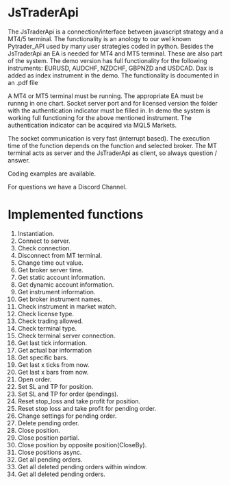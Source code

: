# JsTraderApi

The JsTraderApi is a connection/interface between javascript strategy and a MT4/5 terminal.  The functionality is an anology to our wel known Pytrader_API used by many user strategies coded in python. Besides the JsTraderApi an EA is needed for MT4 and MT5 terminal. These are also part of the system. The demo version has full functionality for the following instruments: EURUSD, AUDCHF, NZDCHF, GBPNZD and USDCAD. Dax is added as index instrument in the demo. The functionality is documented in an .pdf file


A MT4 or MT5 terminal must be running. The appropriate EA must be runnng in one chart. Socket server port and for licensed version the folder with the authentication indicator must be filled in. In demo the system is working full functioning for the above mentioned instrument. The authentication indicator can be acquired via MQL5 Markets.

The socket communication is very fast (interrupt based). The execution time of the function depends on the function and selected broker. The MT terminal acts as server and the JsTraderApi as client, so always question / answer.

Coding examples are available.

For questions we have a Discord Channel.

# Implemented functions

1.	Instantiation.
2.	Connect to server.
3.	Check connection.
4.	Disconnect from MT terminal.
5.	Change time out value.
6.	Get broker server time.
7.	Get static account information.
8.	Get dynamic account information.
9.	Get instrument information.
10.	Get broker instrument names.	
11.	Check instrument in market watch.
12.	Check license type.	
13.	Check trading allowed.
14.	Check terminal type.	
15.	Check terminal server connection.	
16.	Get last tick information.	
17.	Get actual bar information	
18.	Get specific bars.
19.	Get last x ticks from now.
20.	Get last x bars from now.
21.	Open order.
22.	Set SL and TP for position.
23.	Set SL and TP for order (pendings).
24.	Reset stop_loss and take profit for position.
25.	Reset stop loss and take profit for pending order.
26.	Change settings for pending order.
27.	Delete pending order.	
28.	Close position.	
29.	Close position partial.	
30.	Close position by opposite position(CloseBy).
31.	Close positions async.
32.	Get all pending orders.
33.	Get all deleted pending orders within window.	
34.	Get all deleted pending orders.	

